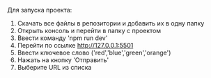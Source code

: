 Для запуска проекта:
1. Скачать все файлы в репозитории и добавить их в одну папку
2. Открыть консоль и перейти в папку с проектом
3. Ввести команду 'npm run dev'
4. Перейти по ссылке http://127.0.0.1:5501
5. Ввести ключевое слово ('red','blue','green','orange')
6. Нажать на кнопку 'Отправить'
7. Выберите URL из списка